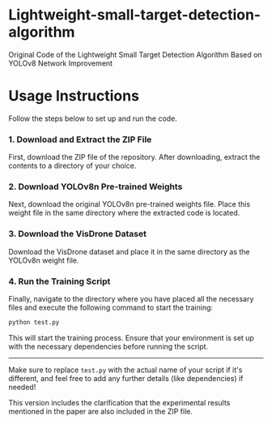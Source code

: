 # Lightweight-small-target-detection-algorithm
Original Code of the Lightweight Small Target Detection Algorithm Based on YOLOv8 Network Improvement

# Usage Instructions

Follow the steps below to set up and run the code.

### 1. Download and Extract the ZIP File
First, download the ZIP file of the repository. After downloading, extract the contents to a directory of your choice.

### 2. Download YOLOv8n Pre-trained Weights
Next, download the original YOLOv8n pre-trained weights file. Place this weight file in the same directory where the extracted code is located.

### 3. Download the VisDrone Dataset
Download the VisDrone dataset and place it in the same directory as the YOLOv8n weight file.

### 4. Run the Training Script
Finally, navigate to the directory where you have placed all the necessary files and execute the following command to start the training:

```bash
python test.py
```

This will start the training process. Ensure that your environment is set up with the necessary dependencies before running the script.

---

Make sure to replace `test.py` with the actual name of your script if it's different, and feel free to add any further details (like dependencies) if needed!

This version includes the clarification that the experimental results mentioned in the paper are also included in the ZIP file.
